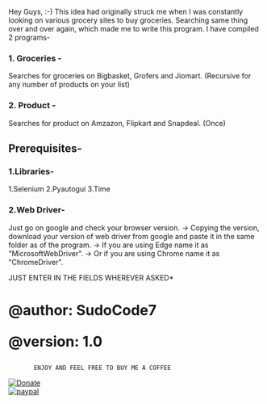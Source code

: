 Hey Guys, :-)
This idea had originally struck me when I was constantly looking on various grocery sites to buy groceries.
Searching same thing over and over again, which made me to write this program.
I have compiled 2 programs-

<h3>1. Groceries -</h3> Searches for groceries on Bigbasket, Grofers and Jiomart. (Recursive for any number of products on your list)


<h3>2. Product -</h3> Searches for product on Amzazon, Flipkart and Snapdeal. (Once)

<h2>Prerequisites-</h2>

<h3>1.Libraries-</h3>
  1.Selenium
  2.Pyautogui
  3.Time

<h3>2.Web Driver-</h3> Just go on google and check your browser version.
-> Copying the version, download your version of web driver from google and paste it in the same folder as of the program.
-> If you are using Edge name it as "MicrosoftWebDriver".
-> Or if you are using Chrome name it as "ChromeDriver".

JUST ENTER IN THE FIELDS WHEREVER ASKED*
<h1>@author: SudoCode7 
  
@version: 1.0</h1>

           ENJOY AND FEEL FREE TO BUY ME A COFFEE
        
[![Donate](https://img.shields.io/badge/Donate-PayPal-green.svg)](https://www.paypal.me/SudoCode7)        
[![paypal](https://www.paypalobjects.com/en_US/i/btn/btn_donateCC_LG.gif)](https://www.paypal.me/SudoCode7)
